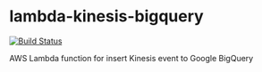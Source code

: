 lambda-kinesis-bigquery
=======================

[![Build Status](https://travis-ci.org/hakobera/lambda-kinesis-bigquery.svg)](https://travis-ci.org/hakobera/lambda-kinesis-bigquery)

AWS Lambda function for insert Kinesis event to Google BigQuery

